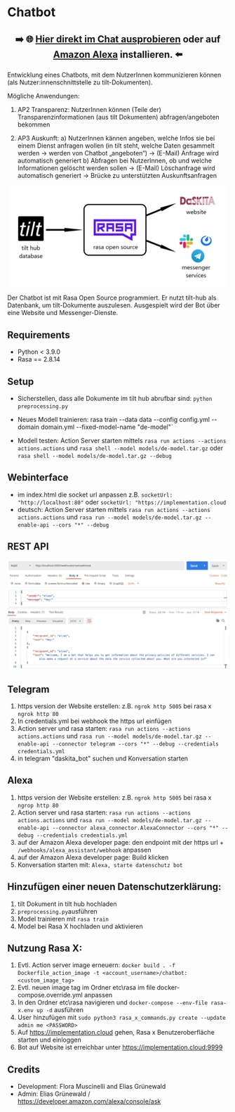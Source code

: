 # Chatbot

<center>
<h2> ➡️ 🌐 <a href="http://implementation.cloud:9999/"> Hier direkt im Chat ausprobieren</a> oder auf <a href="https://www.amazon.de/gp/product/B09D3Q81PW">Amazon Alexa</a> installieren. ⬅️</h2>
</center>

Entwicklung eines Chatbots, mit dem NutzerInnen kommunizieren können (als Nutzer:innenschnittstelle zu tilt-Dokumenten).

Mögliche Anwendungen:
1.	AP2 Transparenz:
NutzerInnen können (Teile der) Transparenzinformationen (aus tilt Dokumenten) abfragen/angeboten bekommen

2.	AP3 Auskunft:
  a)	NutzerInnen kännen angeben, welche Infos sie bei einem Dienst anfragen wollen (in tilt steht, welche Daten gesammelt werden -> werden von Chatbot „angeboten“)
			-> (E-Mail) Anfrage wird automatisch generiert
  b)	Abfragen bei NutzerInnen, ob und welche Informationen gelöscht werden sollen -> (E-Mail) Löschanfrage wird automatisch generiert
  ->	Brücke zu unterstützten Auskunftsanfragen


![](./docs/uebersicht.png)


Der Chatbot ist mit Rasa Open Source programmiert. Er nutzt tilt-hub als Datenbank, um tilt-Dokumente auszulesen. Ausgespielt wird der Bot über eine Website und Messenger-Dienste.

## Requirements

* Python < 3.9.0
* Rasa == 2.8.14

## Setup

- Sicherstellen, dass alle Dokumente im tilt hub abrufbar sind: `python preprocessing.py`
- Neues Modell trainieren: rasa train --data data --config config.yml --domain domain.yml --fixed-model-name "de-model"`

- Modell testen: Action Server starten mittels `rasa run actions --actions actions.actions` und `rasa shell --model models/de-model.tar.gz` oder `rasa shell --model models/de-model.tar.gz --debug`


## Webinterface
- im index.html die socket url anpassen z.B. `socketUrl: "http://localhost:80"` oder `socketUrl: "https://implementation.cloud`
- deutsch: Action Server starten mittels `rasa run actions --actions actions.actions` und `rasa run --model models/de-model.tar.gz --enable-api --cors "*" --debug`

## REST API

![](./docs/rest.png)

## Telegram
1. 	https version der Website erstellen: z.B. `ngrok http 5005` bei rasa x `ngrok http 80`
2.	In credentials.yml bei webhook the https url einfügen
3.	Action server und rasa starten: `rasa run actions --actions actions.actions` und `rasa run --model models/de-model.tar.gz --enable-api --connector telegram --cors "*" --debug --credentials credentials.yml`
5. 	in telegram "daskita_bot" suchen und Konversation starten

## Alexa
1.	https version der Website erstellen: z.B. `ngrok http 5005` bei rasa x `ngrop http 80`
2.	Action server und rasa starten: `rasa run actions --actions actions.actions` und `rasa run --model models/de-model.tar.gz --enable-api --connector alexa_connector.AlexaConnector --cors "*" --debug --credentials credentials.yml`
4.	auf der Amazon Alexa developer page: den endpoint mit der https url + `/webhooks/alexa_assistant/webhook` anpassen
5.	auf der Amazon Alexa developer page: Build klicken
6.	Konversation starten mit: `Alexa, starte datenschutz bot`

## Hinzufügen einer neuen Datenschutzerklärung:
1. tilt Dokument in tilt hub hochladen
2. `preprocessing.py`ausführen
3. Model trainieren mit `rasa train`
4. Model bei Rasa X hochladen und aktivieren

## Nutzung Rasa X:
1. Evtl. Action server image erneuern: `docker build . -f Dockerfile_action_image -t <account_username>/chatbot:<custom_image_tag>`
2. Evtl. neuen image tag im Ordner etc\rasa im file docker-compose.override.yml anpassen
3. In den Ordner etc\rasa navigieren und `docker-compose --env-file rasa-x.env up -d` ausführen
4. User hinzufügen mit `sudo python3 rasa_x_commands.py create --update admin me <PASSWORD>`
5. Auf https://implementation.cloud gehen, Rasa x Benutzeroberfläche starten und einloggen
6. Bot auf Website ist erreichbar unter https://implementation.cloud:9999

## Credits
- Development: Flora Muscinelli and Elias Grünewald
- Admin: Elias Grünewald / https://developer.amazon.com/alexa/console/ask
